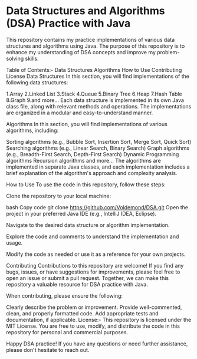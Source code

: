 
# Data Structures and Algorithms (DSA) Practice with Java
This repository contains my practice implementations of various data structures and algorithms using Java. The purpose of this repository is to enhance my understanding of DSA concepts and improve my problem-solving skills.

Table of Contents:-
  Data Structures
  Algorithms
  How to Use
  Contributing
  License
  Data Structures
In this section, you will find implementations of the following data structures:


1.Array
2.Linked List
3.Stack
4.Queue
5.Binary Tree
6.Heap
7.Hash Table
8.Graph
9.and more...
Each data structure is implemented in its own Java class file, along with relevant methods and operations. The implementations are organized in a modular and easy-to-understand manner.

Algorithms
In this section, you will find implementations of various algorithms, including:

Sorting algorithms (e.g., Bubble Sort, Insertion Sort, Merge Sort, Quick Sort)
Searching algorithms (e.g., Linear Search, Binary Search)
Graph algorithms (e.g., Breadth-First Search, Depth-First Search)
Dynamic Programming algorithms
Recursion algorithms
and more...
The algorithms are implemented in separate Java classes, and each implementation includes a brief explanation of the algorithm's approach and complexity analysis.

How to Use
To use the code in this repository, follow these steps:

Clone the repository to your local machine:

bash
Copy code
git clone https://github.com/Voldemond/DSA.git
Open the project in your preferred Java IDE (e.g., IntelliJ IDEA, Eclipse).

Navigate to the desired data structure or algorithm implementation.

Explore the code and comments to understand the implementation and usage.

Modify the code as needed or use it as a reference for your own projects.

Contributing
Contributions to this repository are welcome! If you find any bugs, issues, or have suggestions for improvements, please feel free to open an issue or submit a pull request. Together, we can make this repository a valuable resource for DSA practice with Java.

When contributing, please ensure the following:

Clearly describe the problem or improvement.
Provide well-commented, clean, and properly formatted code.
Add appropriate tests and documentation, if applicable.
License:-
This repository is licensed under the MIT License. You are free to use, modify, and distribute the code in this repository for personal and commercial purposes.

Happy DSA practice! If you have any questions or need further assistance, please don't hesitate to reach out.
